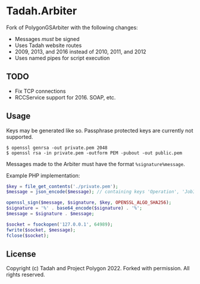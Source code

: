 # Tadah.Arbiter
Fork of PolygonGSArbiter with the following changes:
- Messages *must* be signed
- Uses Tadah website routes
- 2009, 2013, and 2016 instead of 2010, 2011, and 2012
- Uses named pipes for script execution

## TODO
- Fix TCP connections
- RCCService support for 2016. SOAP, etc.

## Usage

Keys may be generated like so. Passphrase protected keys are currently not supported.
```shell
$ openssl genrsa -out private.pem 2048
$ openssl rsa -in private.pem -outform PEM -pubout -out public.pem
```

Messages made to the Arbiter must have the format `%signature%message`.

Example PHP implementation:

```php
$key = file_get_contents('./private.pem');
$message = json_encode($message); // containing keys 'Operation', 'JobID', ...

openssl_sign($message, $signature, $key, OPENSSL_ALGO_SHA256);
$signature = '%' . base64_encode($signature) . '%';
$message = $signature . $message;

$socket = fsockopen('127.0.0.1', 64989);
fwrite($socket, $message);
fclose($socket);
```

## License
Copyright (c) Tadah and Project Polygon 2022. Forked with permission. All rights reserved.
